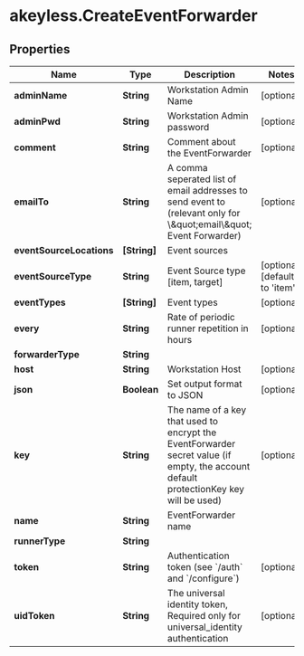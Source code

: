 # akeyless.CreateEventForwarder

## Properties

Name | Type | Description | Notes
------------ | ------------- | ------------- | -------------
**adminName** | **String** | Workstation Admin Name | [optional] 
**adminPwd** | **String** | Workstation Admin password | [optional] 
**comment** | **String** | Comment about the EventForwarder | [optional] 
**emailTo** | **String** | A comma seperated list of email addresses to send event to (relevant only for \\\&quot;email\\\&quot; Event Forwarder) | [optional] 
**eventSourceLocations** | **[String]** | Event sources | 
**eventSourceType** | **String** | Event Source type [item, target] | [optional] [default to &#39;item&#39;]
**eventTypes** | **[String]** | Event types | [optional] 
**every** | **String** | Rate of periodic runner repetition in hours | [optional] 
**forwarderType** | **String** |  | 
**host** | **String** | Workstation Host | [optional] 
**json** | **Boolean** | Set output format to JSON | [optional] 
**key** | **String** | The name of a key that used to encrypt the EventForwarder secret value (if empty, the account default protectionKey key will be used) | [optional] 
**name** | **String** | EventForwarder name | 
**runnerType** | **String** |  | 
**token** | **String** | Authentication token (see &#x60;/auth&#x60; and &#x60;/configure&#x60;) | [optional] 
**uidToken** | **String** | The universal identity token, Required only for universal_identity authentication | [optional] 


